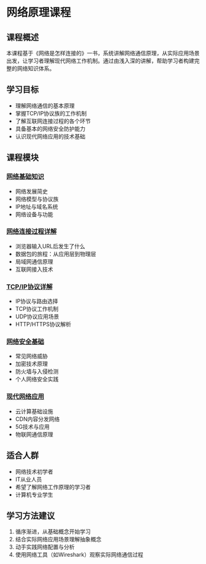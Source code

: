 # 网络原理课程

## 课程概述

本课程基于《网络是怎样连接的》一书，系统讲解网络通信原理，从实际应用场景出发，让学习者理解现代网络工作机制。通过由浅入深的讲解，帮助学习者构建完整的网络知识体系。

## 学习目标

- 理解网络通信的基本原理
- 掌握TCP/IP协议族的工作机制
- 了解互联网连接过程的各个环节
- 具备基本的网络安全防护能力
- 认识现代网络应用的技术基础

## 课程模块

### [网络基础知识](./basics/index.md)
- 网络发展简史
- 网络模型与协议族
- IP地址与域名系统
- 网络设备与功能

### [网络连接过程详解](./connection/index.md)
- 浏览器输入URL后发生了什么
- 数据包的旅程：从应用层到物理层
- 局域网通信原理
- 互联网接入技术

### [TCP/IP协议详解](./protocols/index.md)
- IP协议与路由选择
- TCP协议工作机制
- UDP协议应用场景
- HTTP/HTTPS协议解析

### [网络安全基础](./security/index.md)
- 常见网络威胁
- 加密技术原理
- 防火墙与入侵检测
- 个人网络安全实践

### [现代网络应用](./applications/index.md)
- 云计算基础设施
- CDN内容分发网络
- 5G技术与应用
- 物联网通信原理

## 适合人群

- 网络技术初学者
- IT从业人员
- 希望了解网络工作原理的学习者
- 计算机专业学生

## 学习方法建议

1. 循序渐进，从基础概念开始学习
2. 结合实际网络应用场景理解抽象概念
3. 动手实践网络配置与分析
4. 使用网络工具（如Wireshark）观察实际网络通信过程 